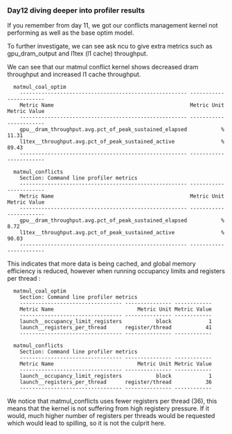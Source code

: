 ### Day12 diving deeper into profiler results

If you remember from day 11, we got our conflicts management kernel not performing as well as the base optim model. 

To further investigate, we can see ask ncu to give extra metrics such as gpu_dram_output and l1tex (l1 cache) throughput. 

We can see that our matmul conflict kernel  shows decreased dram throughput and increased l1 cache throughput.

```
  matmul_coal_optim
    ------------------------------------------------------ ----------- ------------
    Metric Name                                            Metric Unit Metric Value
    ------------------------------------------------------ ----------- ------------
    gpu__dram_throughput.avg.pct_of_peak_sustained_elapsed           %        11.31
    l1tex__throughput.avg.pct_of_peak_sustained_active               %        89.43
    ------------------------------------------------------ ----------- ------------

  matmul_conflicts
    Section: Command line profiler metrics
    ------------------------------------------------------ ----------- ------------
    Metric Name                                            Metric Unit Metric Value
    ------------------------------------------------------ ----------- ------------
    gpu__dram_throughput.avg.pct_of_peak_sustained_elapsed           %         8.72
    l1tex__throughput.avg.pct_of_peak_sustained_active               %        90.03
    ------------------------------------------------------ ----------- ------------

```

This indicates that more data is being cached, and global memory efficiency is reduced, however when running occupancy limits and registers per thread :

```
  matmul_coal_optim
    Section: Command line profiler metrics
    --------------------------------- --------------- ------------
    Metric Name                           Metric Unit Metric Value
    --------------------------------- --------------- ------------
    launch__occupancy_limit_registers           block            1
    launch__registers_per_thread      register/thread           41
    --------------------------------- --------------- ------------

  matmul_conflicts
    Section: Command line profiler metrics
    --------------------------------- --------------- ------------
    Metric Name                           Metric Unit Metric Value
    --------------------------------- --------------- ------------
    launch__occupancy_limit_registers           block            1
    launch__registers_per_thread      register/thread           36
    --------------------------------- --------------- ------------
```

We notice that matmul_conflicts uses fewer registers per thread (36), this means that the kernel is not suffering from high registery pressure. If it would, much higher number of registers per threads would be requested which would lead to spilling, so it is not the culprit here. 

